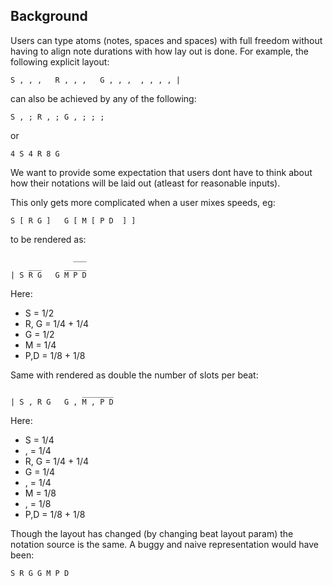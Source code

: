 
## Background

Users can type atoms (notes, spaces and spaces) with full freedom without having to align note durations with how lay out is done.  For example, the following explicit layout:

```
S , , ,   R , , ,   G , , ,  , , , , |
```

can also be achieved by any of the following:

```
S , ; R , ; G , ; ; ; 
```

or 

```
4 S 4 R 8 G
```

We want to provide some expectation that users dont have to think about how their notations will be laid out (atleast for reasonable inputs).

This only gets more complicated when a user mixes speeds, eg:

```
S [ R G ]   G [ M [ P D  ] ] 
```

to be rendered as:

```
              ___
    ___     _____
| S R G   G M P D
```


Here:
* S = 1/2
* R, G = 1/4 + 1/4
* G = 1/2
* M = 1/4
* P,D = 1/8 + 1/8

Same with rendered as double the number of slots per beat:

```
                _______
| S , R G   G , M , P D
```


Here:
* S = 1/4
* , = 1/4
* R, G = 1/4 + 1/4
* G = 1/4
* , = 1/4
* M = 1/8
* , = 1/8
* P,D = 1/8 + 1/8

Though the layout has changed (by changing beat layout param) the notation source is the same.   A buggy and naive representation would have been:

```
S R G G M P D
```
